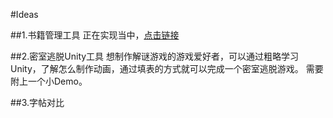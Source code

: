 #Ideas

##1.书籍管理工具
正在实现当中，[点击链接](https://github.com/whatever1992/B)

##2.密室逃脱Unity工具
想制作解谜游戏的游戏爱好者，可以通过粗略学习Unity，了解怎么制作动画，通过填表的方式就可以完成一个密室逃脱游戏。
需要附上一个小Demo。

##3.字帖对比
